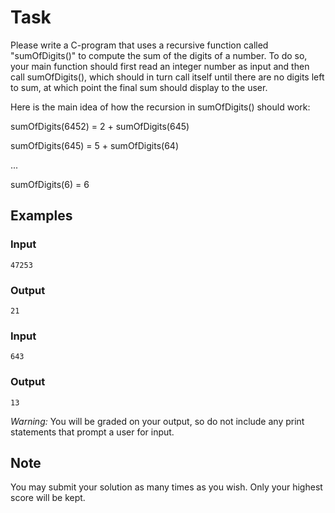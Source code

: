 # Task

Please write a C-program that uses a recursive function called "sumOfDigits()" to compute the sum of the digits of a number. To do so, your main function should first read an integer number as input and then call sumOfDigits(), which should in turn call itself until there are no digits left to sum, at which point the final sum should display to the user.

Here is the main idea of how the recursion in sumOfDigits() should work:

sumOfDigits(6452) = 2 + sumOfDigits(645)

sumOfDigits(645) = 5 + sumOfDigits(64)

...

sumOfDigits(6) = 6

## Examples

### Input

```
47253
```

### Output

```
21
```

### Input

```
643
```

### Output

```
13
```

*Warning:* You will be graded on your output, so do not include any print statements that prompt a user for input.

## Note

You may submit your solution as many times as you wish. Only your highest score will be kept.